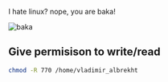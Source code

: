 I hate linux? nope, you are baka! 

![baka](https://huggingface.co/datasets/CCRss/kv_brain/resolve/main/baka.png)





## Give permisison to write/read 

```bash
chmod -R 770 /home/vladimir_albrekht

```